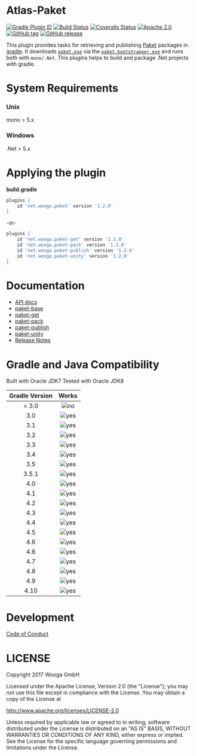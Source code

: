 Atlas-Paket
===========

[![Gradle Plugin ID](https://img.shields.io/badge/gradle-net.wooga.paket-brightgreen.svg?style=flat-square)](https://plugins.gradle.org/plugin/net.wooga.paket)
[![Build Status](https://img.shields.io/travis/wooga/atlas-paket/master.svg?style=flat-square)](https://travis-ci.org/wooga/atlas-paket)
[![Coveralls Status](https://img.shields.io/coveralls/wooga/atlas-paket/master.svg?style=flat-square)](https://coveralls.io/github/wooga/atlas-paket?branch=master)
[![Apache 2.0](https://img.shields.io/badge/license-Apache%202-blue.svg?style=flat-square)](https://raw.githubusercontent.com/wooga/atlas-paket/master/LICENSE)
[![GitHub tag](https://img.shields.io/github/tag/wooga/atlas-paket.svg?style=flat-square)]()
[![GitHub release](https://img.shields.io/github/release/wooga/atlas-paket.svg?style=flat-square)]()

This plugin provides tasks for retrieving and publishing [Paket][paket] packages in [gradle][gradle]. It downloads [`paket.exe`][paket_exe] via the [`paket.bootstrapper.exe`][paket_bootstrapper] and runs both with `mono/.Net`. This plugins helps to build and package .Net projects with gradle.

System Requirements
===================

### Unix
mono > 5.x

### Windows
.Net > 5.x

Applying the plugin
===================

**build.gradle**
```groovy
plugins {
    id 'net.wooga.paket' version '1.2.0'
}
```
-or-
```groovy
plugins {
    id 'net.wooga.paket-get' version '1.2.0'
    id 'net.wooga.paket-pack' version '1.2.0'
    id 'net.wooga.paket-publish' version '1.2.0'
    id 'net.wooga.paket-unity' version '1.2.0'
}
```

Documentation
=============

- [API docs](https://wooga.github.io/atlas-paket/docs/api/)
- [paket-base](docs/Base.md)
- [paket-get](docs/Get.md)
- [paket-pack](docs/Pack.md)
- [paket-publish](docs/Publish.md)
- [paket-unity](docs/Unity.md)
- [Release Notes](RELEASE_NOTES.md)

Gradle and Java Compatibility
=============================

Built with Oracle JDK7
Tested with Oracle JDK8

| Gradle Version  | Works  |
| :-------------: | :----: |
| < 3.0           | ![no]  |
| 3.0             | ![yes] |
| 3.1             | ![yes] |
| 3.2             | ![yes] |
| 3.3             | ![yes] |
| 3.4             | ![yes] |
| 3.5             | ![yes] |
| 3.5.1           | ![yes] |
| 4.0             | ![yes] |
| 4.1             | ![yes] |
| 4.2             | ![yes] |
| 4.3             | ![yes] |
| 4.4             | ![yes] |
| 4.5             | ![yes] |
| 4.6             | ![yes] |
| 4.6             | ![yes] |
| 4.7             | ![yes] |
| 4.8             | ![yes] |
| 4.9             | ![yes] |
| 4.10            | ![yes] |

Development
===========

[Code of Conduct](docs/Code-of-conduct.md)

LICENSE
=======

Copyright 2017 Wooga GmbH

Licensed under the Apache License, Version 2.0 (the "License");
you may not use this file except in compliance with the License.
You may obtain a copy of the License at

<http://www.apache.org/licenses/LICENSE-2.0>

Unless required by applicable law or agreed to in writing, software
distributed under the License is distributed on an "AS IS" BASIS,
WITHOUT WARRANTIES OR CONDITIONS OF ANY KIND, either express or implied.
See the License for the specific language governing permissions and
limitations under the License.

<!-- Links -->
[paket_template]:       https://fsprojects.github.io/Paket/template-files.html "paket template file"
[paket]:                https://fsprojects.github.io/Paket/ "Paket"
[paket_exe]:            https://github.com/fsprojects/Paket/releases/download/5.1.8/paket.exe

[paket_bootstrapper]:   https://github.com/fsprojects/Paket/releases/download/5.1.8/paket.bootstrapper.exe
[paket_unity3d]:        http://wooga.github.io/Paket.Unity3D/ "Paket.Unity3d"
[gradle]:               https://gradle.org/ "Gradle"
[gradle_finalizedBy]:   https://docs.gradle.org/3.5/dsl/org.gradle.api.Task.html#org.gradle.api.Task:finalizedBy
[gradle_dependsOn]:     https://docs.gradle.org/3.5/dsl/org.gradle.api.Task.html#org.gradle.api.Task:dependsOn

[yes]:              https://atlas-resources.wooga.com/icons/icon_check.svg "yes"
[no]:               https://atlas-resources.wooga.com/icons/icon_uncheck.svg "no"
